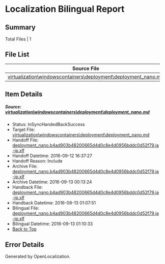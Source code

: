 # <a name='report-top'></a> Localization Bilingual Report

## Summary
 Total Files | 1

## File List
 Source File | Status | Details 
 ----------- | ------ | ------- 
 [virtualization\windowscontainers\deployment\deployment_nano.md](https://github.com/Microsoft/Virtualization-Documentation-Private/blob/939a1b69f159504b998792adb95ccabc326db333/virtualization/windowscontainers/deployment/deployment_nano.md) | InSyncHandedBackSuccess | [Details](#538fb27d6170f0a8dab5c189b90040e40c546e14228)

## Item Details
##### <a name='538fb27d6170f0a8dab5c189b90040e40c546e14228'></a> Source: [virtualization\windowscontainers\deployment\deployment_nano.md](https://github.com/Microsoft/Virtualization-Documentation-Private/blob/939a1b69f159504b998792adb95ccabc326db333/virtualization/windowscontainers/deployment/deployment_nano.md)
* Status: InSyncHandedBackSuccess
* Target File: [virtualization\windowscontainers\deployment\deployment_nano.md](https://github.com/Microsoft/Virtualization-Documentation-Private.ja-jp/blob/70bbc005a48fb2204856e91fc48c9abc878cd463/virtualization/windowscontainers/deployment/deployment_nano.md)
* Handoff File: [deployment_nano.b4ad903b48200665d4d0c8e4d0956bddc0d52f79.ja-jp.xlf](https://github.com/Microsoft/Virtualization-Documentation-Private.handoff/blob/a7a88d76049fe1b043a3953a7575be7c37fed255/ol-handoff/Microsoft/Virtualization-Documentation-Private.ja-jp/live/deployment_nano.b4ad903b48200665d4d0c8e4d0956bddc0d52f79.ja-jp.xlf)
* Handoff Datetime: 2016-09-12 16:37:27
* Handoff Reason: Include
* Archive File: [deployment_nano.b4ad903b48200665d4d0c8e4d0956bddc0d52f79.ja-jp.xlf](https://github.com/Microsoft/Virtualization-Documentation-Private.handoff/blob/2a73be0bf96e66c821b6435b498371ebc2205caf/ol-archive/Microsoft/Virtualization-Documentation-Private.ja-jp/live/deployment_nano.b4ad903b48200665d4d0c8e4d0956bddc0d52f79.ja-jp.xlf)
* Archive Datetime: 2016-09-13 00:13:24
* Handback File: [deployment_nano.b4ad903b48200665d4d0c8e4d0956bddc0d52f79.ja-jp.xlf](https://github.com/Microsoft/Virtualization-Documentation-Private.handback/blob/a99df56f6c35e8e66847476057b443d135adcf51/ol-handback/Microsoft/Virtualization-Documentation-Private.ja-jp/live/deployment_nano.b4ad903b48200665d4d0c8e4d0956bddc0d52f79.ja-jp.xlf)
* Handback Datetime: 2016-09-13 01:07:51
* Bilingual File: [deployment_nano.b4ad903b48200665d4d0c8e4d0956bddc0d52f79.ja-jp.xlf](https://github.com/Microsoft/Virtualization-Documentation-Private.handback/blob/a99df56f6c35e8e66847476057b443d135adcf51/ol-handback/Microsoft/Virtualization-Documentation-Private.ja-jp/live/deployment_nano.b4ad903b48200665d4d0c8e4d0956bddc0d52f79.ja-jp.xlf)
* Bilingual Datetime: 2016-09-13 01:10:33
* [Back to Top](#report-top)


## Error Details

Generated by OpenLocalization.
